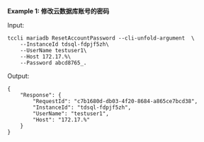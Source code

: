 **Example 1: 修改云数据库账号的密码**



Input: 

```
tccli mariadb ResetAccountPassword --cli-unfold-argument  \
    --InstanceId tdsql-fdpjf5zh\
    --UserName testuser1\
    --Host 172.17.%\
    --Password abcd8765_.
```

Output: 
```
{
    "Response": {
        "RequestId": "c7b1680d-db03-4f20-8684-a865ce7bcd38",
        "InstanceId": "tdsql-fdpjf5zh",
        "UserName": "testuser1",
        "Host": "172.17.%"
    }
}
```

